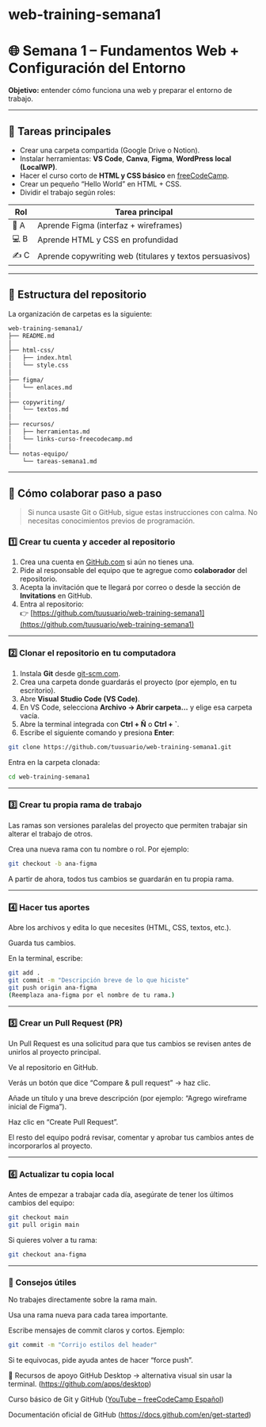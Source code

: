 # web-training-semana1

# 🌐 Semana 1 – Fundamentos Web + Configuración del Entorno

**Objetivo:** entender cómo funciona una web y preparar el entorno de trabajo.

---

## 🧭 Tareas principales
- Crear una carpeta compartida (Google Drive o Notion).
- Instalar herramientas: **VS Code**, **Canva**, **Figma**, **WordPress local (LocalWP)**.
- Hacer el curso corto de **HTML y CSS básico** en [freeCodeCamp](https://www.freecodecamp.org/learn/).
- Crear un pequeño “Hello World” en HTML + CSS.
- Dividir el trabajo según roles:

| Rol | Tarea principal |
|-----|------------------|
| 🧩 A | Aprende Figma (interfaz + wireframes) |
| 💻 B | Aprende HTML y CSS en profundidad |
| ✍️ C | Aprende copywriting web (titulares y textos persuasivos) |

---

## 📁 Estructura del repositorio

La organización de carpetas es la siguiente:

```bash
web-training-semana1/
├── README.md
│
├── html-css/
│   ├── index.html
│   └── style.css
│
├── figma/
│   └── enlaces.md
│
├── copywriting/
│   └── textos.md
│
├── recursos/
│   ├── herramientas.md
│   └── links-curso-freecodecamp.md
│
└── notas-equipo/
    └── tareas-semana1.md

```
---

## 🤝 Cómo colaborar paso a paso

> Si nunca usaste Git o GitHub, sigue estas instrucciones con calma. No necesitas conocimientos previos de programación.

### 1️⃣ Crear tu cuenta y acceder al repositorio
1. Crea una cuenta en [GitHub.com](https://github.com) si aún no tienes una.
2. Pide al responsable del equipo que te agregue como **colaborador** del repositorio.
3. Acepta la invitación que te llegará por correo o desde la sección de **Invitations** en GitHub.
4. Entra al repositorio:  
   👉 [https://github.com/tuusuario/web-training-semana1](https://github.com/tuusuario/web-training-semana1)

---

### 2️⃣ Clonar el repositorio en tu computadora
1. Instala **Git** desde [git-scm.com](https://git-scm.com/downloads).
2. Crea una carpeta donde guardarás el proyecto (por ejemplo, en tu escritorio).
3. Abre **Visual Studio Code (VS Code)**.
4. En VS Code, selecciona **Archivo → Abrir carpeta...** y elige esa carpeta vacía.
5. Abre la terminal integrada con **Ctrl + Ñ** o **Ctrl + `**.
6. Escribe el siguiente comando y presiona **Enter**:

```bash
git clone https://github.com/tuusuario/web-training-semana1.git
```

Entra en la carpeta clonada:

```bash
cd web-training-semana1
```

---

### 3️⃣ Crear tu propia rama de trabajo
Las ramas son versiones paralelas del proyecto que permiten trabajar sin alterar el trabajo de otros.

Crea una nueva rama con tu nombre o rol. Por ejemplo:

```bash
git checkout -b ana-figma
```

A partir de ahora, todos tus cambios se guardarán en tu propia rama.

---

### 4️⃣ Hacer tus aportes
Abre los archivos y edita lo que necesites (HTML, CSS, textos, etc.).

Guarda tus cambios.

En la terminal, escribe:

```bash
git add .
git commit -m "Descripción breve de lo que hiciste"
git push origin ana-figma
(Reemplaza ana-figma por el nombre de tu rama.)
```

---

### 5️⃣ Crear un Pull Request (PR)
Un Pull Request es una solicitud para que tus cambios se revisen antes de unirlos al proyecto principal.

Ve al repositorio en GitHub.

Verás un botón que dice “Compare & pull request” → haz clic.

Añade un título y una breve descripción (por ejemplo: “Agrego wireframe inicial de Figma”).

Haz clic en “Create Pull Request”.

El resto del equipo podrá revisar, comentar y aprobar tus cambios antes de incorporarlos al proyecto.

---

### 6️⃣ Actualizar tu copia local
Antes de empezar a trabajar cada día, asegúrate de tener los últimos cambios del equipo:

```bash
git checkout main
git pull origin main
```

Si quieres volver a tu rama:

```bash
git checkout ana-figma
```

---

### 💬 Consejos útiles
No trabajes directamente sobre la rama main.

Usa una rama nueva para cada tarea importante.

Escribe mensajes de commit claros y cortos.
Ejemplo:

```bash
git commit -m "Corrijo estilos del header"
```

Si te equivocas, pide ayuda antes de hacer “force push”.

🧠 Recursos de apoyo
GitHub Desktop → alternativa visual sin usar la terminal.    (https://github.com/apps/desktop)

Curso básico de Git y GitHub ([YouTube – freeCodeCamp Español](https://www.youtube.com/watch?v=VdGzPZ31ts8))

Documentación oficial de GitHub (https://docs.github.com/en/get-started)


